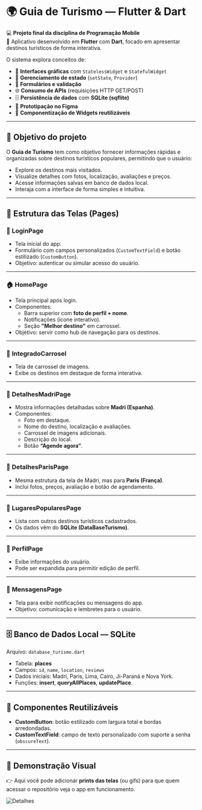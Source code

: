 # 🌍 Guia de Turismo — Flutter & Dart  

💻 **Projeto final da disciplina de Programação Mobile**  
📱 Aplicativo desenvolvido em **Flutter** com **Dart**, focado em apresentar destinos turísticos de forma interativa.  

O sistema explora conceitos de:  
- 🎨 **Interfaces gráficas** com `StatelessWidget` e `StatefulWidget`  
- 🔄 **Gerenciamento de estado** (`setState`, `Provider`)  
- 📝 **Formulários e validação**  
- 🌐 **Consumo de APIs** (requisições HTTP GET/POST)  
- 🗄️ **Persistência de dados** com **SQLite (sqflite)**  
- 🎯 **Prototipação no Figma**  
- 🧩 **Componentização de Widgets reutilizáveis**  

---

## 🚀 Objetivo do projeto  
O **Guia de Turismo** tem como objetivo fornecer informações rápidas e organizadas sobre destinos turísticos populares, permitindo que o usuário:  
- Explore os destinos mais visitados.  
- Visualize detalhes com fotos, localização, avaliações e preços.  
- Acesse informações salvas em banco de dados local.  
- Interaja com a interface de forma simples e intuitiva.  

---

## 📂 Estrutura das Telas (Pages)  

### 🔑 **LoginPage**  
- Tela inicial do app.  
- Formulário com campos personalizados (`CustomTextField`) e botão estilizado (`CustomButton`).  
- Objetivo: autenticar ou simular acesso do usuário.  

---

### 🏠 **HomePage**  
- Tela principal após login.  
- Componentes:  
  - Barra superior com **foto de perfil + nome**.  
  - Notificações (ícone interativo).  
  - Seção **"Melhor destino"** em carrossel.  
- Objetivo: servir como hub de navegação para os destinos.  

---

### 🎡 **IntegradoCarrosel**  
- Tela de carrossel de imagens.  
- Exibe os destinos em destaque de forma interativa.  

---

### 🏰 **DetalhesMadriPage**  
- Mostra informações detalhadas sobre **Madri (Espanha)**.  
- Componentes:  
  - Foto em destaque.  
  - Nome do destino, localização e avaliações.  
  - Carrossel de imagens adicionais.  
  - Descrição do local.  
  - Botão **“Agende agora”**.  

---

### 🗼 **DetalhesParisPage**  
- Mesma estrutura da tela de Madri, mas para **Paris (França)**.  
- Inclui fotos, preços, avaliação e botão de agendamento.  

---

### 📍 **LugaresPopularesPage**  
- Lista com outros destinos turísticos cadastrados.  
- Os dados vêm do **SQLite (DataBaseTurismo)**.  

---

### 👤 **PerfilPage**  
- Exibe informações do usuário.  
- Pode ser expandida para permitir edição de perfil.  

---

### 💬 **MensagensPage**  
- Tela para exibir notificações ou mensagens do app.  
- Objetivo: comunicação e lembretes para o usuário.  

---

## 🗄️ Banco de Dados Local — SQLite  
Arquivo: `database_turismo.dart`  
- Tabela: **places**  
- Campos: `id`, `name`, `location`, `reviews`  
- Dados iniciais: Madri, Paris, Lima, Cairo, Ji-Paraná e Nova York.  
- Funções: **insert**, **queryAllPlaces**, **updatePlace**.  

---

## 🧩 Componentes Reutilizáveis  
- **CustomButton**: botão estilizado com largura total e bordas arredondadas.  
- **CustomTextField**: campo de texto personalizado com suporte a senha (`obscureText`).  

---

## 📸 Demonstração Visual  
👉 Aqui você pode adicionar **prints das telas** (ou gifs) para que quem acessar o repositório veja o app em funcionamento.  

 
![Detalhes](assets/screenshots/detalhes.png)  

